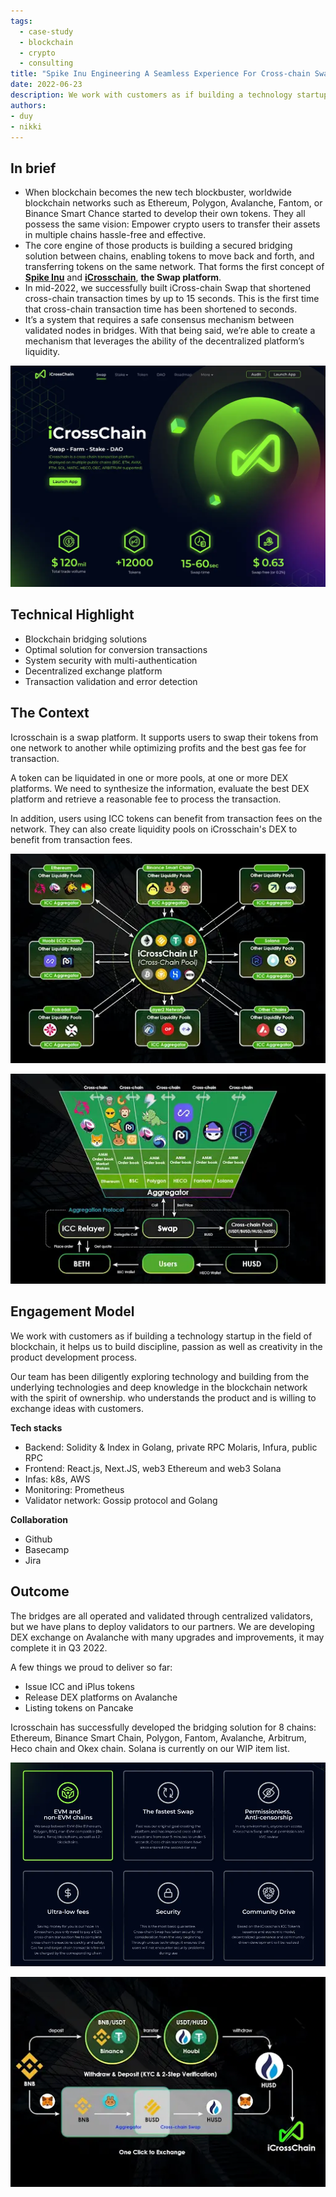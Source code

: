 ```yaml
---
tags: 
  - case-study
  - blockchain
  - crypto
  - consulting
title: "Spike Inu Engineering A Seamless Experience For Cross-chain Swap And Decentralized Exchange"
date: 2022-06-23
description: We work with customers as if building a technology startup in the field of blockchain, it helps us to build discipline, passion as well as creativity in the product development process.
authors: 
- duy
- nikki
---
```


## In brief
- When blockchain becomes the new tech blockbuster, worldwide blockchain networks such as Ethereum, Polygon, Avalanche, Fantom, or Binance Smart Chance started to develop their own tokens. They all possess the same vision: Empower crypto users to transfer their assets in multiple chains hassle-free and effective.
- The core engine of those products is building a secured bridging solution between chains, enabling tokens to move back and forth, and transferring tokens on the same network. That forms the first concept of **[Spike Inu](https://spikeinu.io/)** and **[iCrosschain](https://icrosschain.io/)**, **the Swap platform**.
- In mid-2022, we successfully built iCross-chain Swap that shortened cross-chain transaction times by up to 15 seconds. This is the first time that cross-chain transaction time has been shortened to seconds.
- It’s a system that requires a safe consensus mechanism between validated nodes in bridges. With that being said, we’re able to create a mechanism that leverages the ability of the decentralized platform’s liquidity.

![](assets/spike-inu-engineering-a-seamless-experience-for-cross-chain-swap-and-decentralized-exchange_d62f913d7d2981f4fe1322f4dfb4076f_md5.webp)

## Technical Highlight
- Blockchain bridging solutions
- Optimal solution for conversion transactions
- System security with multi-authentication
- Decentralized exchange platform
- Transaction validation and error detection

## The Context
Icrosschain is a swap platform. It supports users to swap their tokens from one network to another while optimizing profits and the best gas fee for transaction.

A token can be liquidated in one or more pools, at one or more DEX platforms. We need to synthesize the information, evaluate the best DEX platform and retrieve a reasonable fee to process the transaction.

In addition, users using ICC tokens can benefit from transaction fees on the network. They can also create liquidity pools on iCrosschain's DEX to benefit from transaction fees.

![](assets/spike-inu-engineering-a-seamless-experience-for-cross-chain-swap-and-decentralized-exchange_b07699aeef4627805ce87190d57b19ec_md5.webp)

![](assets/spike-inu-engineering-a-seamless-experience-for-cross-chain-swap-and-decentralized-exchange_10a286e91bf3c887de8b7ae82ce1a9a2_md5.webp)

## Engagement Model
We work with customers as if building a technology startup in the field of blockchain, it helps us to build discipline, passion as well as creativity in the product development process.

Our team has been diligently exploring technology and building from the underlying technologies and deep knowledge in the blockchain network with the spirit of ownership. who understands the product and is willing to exchange ideas with customers.

**Tech stacks**

- Backend: Solidity & Index in Golang, private RPC Molaris, Infura, public RPC
- Frontend: React.js, Next.JS, web3 Ethereum and web3 Solana
- Infas: k8s, AWS
- Monitoring: Prometheus
- Validator network: Gossip protocol and Golang

**Collaboration**

- Github
- Basecamp
- Jira

## Outcome
The bridges are all operated and validated through centralized validators, but we have plans to deploy validators to our partners. We are developing DEX exchange on Avalanche with many upgrades and improvements, it may complete it in Q3 2022.

A few things we proud to deliver so far:
- Issue ICC and iPlus tokens
- Release DEX platforms on Avalanche
- Listing tokens on Pancake

Icrosschain has successfully developed the bridging solution for 8 chains: Ethereum, Binance Smart Chain, Polygon, Fantom, Avalanche, Arbitrum, Heco chain and Okex chain. Solana is currently on our WIP item list.

![](assets/spike-inu-engineering-a-seamless-experience-for-cross-chain-swap-and-decentralized-exchange_4f51b06b1496a711c0abdc8f1cb543ed_md5.webp)

![](assets/spike-inu-engineering-a-seamless-experience-for-cross-chain-swap-and-decentralized-exchange_d3137b95072f99fd861b885ca7a5ccbf_md5.webp)